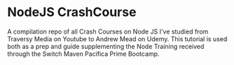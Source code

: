 # NodeJS CrashCourse
A compilation repo of all Crash Courses on Node JS I've studied from Traversy Media on Youtube to Andrew Mead on Udemy. This tutorial is used both as a prep and guide supplementing the Node Training received through the Switch Maven Pacifica Prime Bootcamp.
